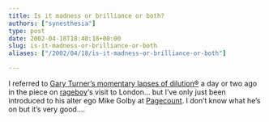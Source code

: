 ```yaml
---
title: Is it madness or brilliance or both?
authors: ["synesthesia"]
type: post
date: 2002-04-18T18:40:18+00:00
slug: is-it-madness-or-brilliance-or-both 
aliases: ["/2002/04/18/is-it-madness-or-brilliance-or-both"]

---
```

I referred to <a href="https://www.garyturner.net/blog.html" target="_blank">Gary Turner&#8217;s momentary lapses of dilution®</a> a day or two ago in the piece on <a href="https://www.rageboy.com/blogger.html" target="_blank">rageboy</a>&#8216;s visit to London&#8230; but I&#8217;ve only just been introduced to his alter ego Mike Golby at <a href="https://pagecount.blogspot.com/"  target="_blank">Pagecount</a>. I don&#8217;t know what he&#8217;s on but it&#8217;s very good&#8230;.